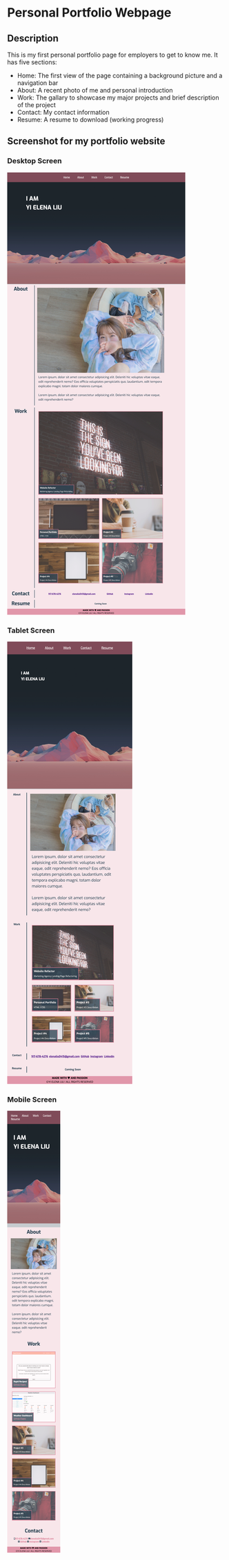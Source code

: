 # Personal Portfolio Webpage

## Description

This is my first personal portfolio page for employers to get to know me. It has five sections:

- Home: The first view of the page containing a background picture and a navigation bar
- About: A recent photo of me and personal introduction
- Work: The gallary to showcase my major projects and brief description of the project 
- Contact: My contact information 
- Resume: A resume to download (working progress)

## Screenshot for my portfolio website

### Desktop Screen 

![Desktop Screen](./Assets/images/desktop-screen.png)

### Tablet Screen 

![Tablet Screen](./Assets/images/tablet-screen.png)

### Mobile Screen 
![Mobile Screen](./Assets/images/mobile-screenshot.png)

